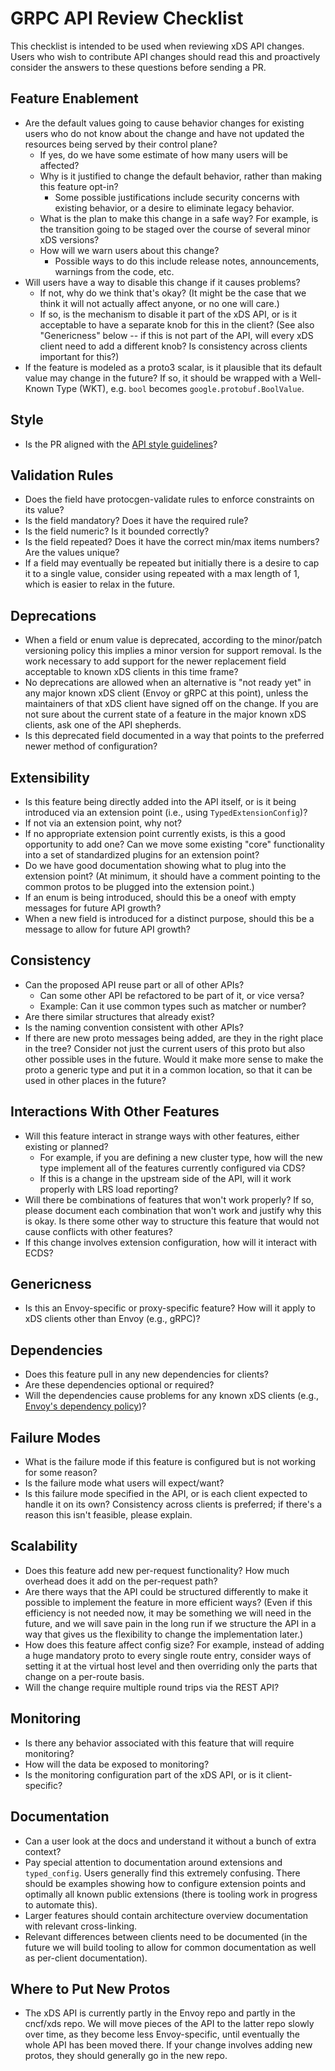 # GRPC API Review Checklist

This checklist is intended to be used when reviewing xDS API changes.
Users who wish to contribute API changes should read this and proactively
consider the answers to these questions before sending a PR.

## Feature Enablement
- Are the default values going to cause behavior changes for existing users
  who do not know about the change and have not updated the resources being
  served by their control plane?
  - If yes, do we have some estimate of how many users will be affected?
  - Why is it justified to change the default behavior, rather than making
    this feature opt-in?
    - Some possible justifications include security concerns with existing
      behavior, or a desire to eliminate legacy behavior.
  - What is the plan to make this change in a safe way?  For example, is the
    transition going to be staged over the course of several minor xDS versions?
  - How will we warn users about this change?
    - Possible ways to do this include release notes, announcements, warnings
      from the code, etc.
- Will users have a way to disable this change if it causes problems?
  - If not, why do we think that's okay?  (It might be the case that we think
    it will not actually affect anyone, or no one will care.)
  - If so, is the mechanism to disable it part of the xDS API, or is it
    acceptable to have a separate knob for this in the client?  (See also
    "Genericness" below -- if this is not part of the API, will every xDS
    client need to add a different knob?  Is consistency across clients
    important for this?)
- If the feature is modeled as a proto3 scalar, is it plausible that its
  default value may change in the future? If so, it should be wrapped with
  a Well-Known Type (WKT), e.g. `bool` becomes `google.protobuf.BoolValue`.

## Style
- Is the PR aligned with the [API style guidelines](STYLE.md)?

## Validation Rules
- Does the field have protocgen-validate rules to enforce constraints on
  its value?
- Is the field mandatory? Does it have the required rule?
- Is the field numeric? Is it bounded correctly?
- Is the field repeated? Does it have the correct min/max items numbers? Are
  the values unique?
- If a field may eventually be repeated but initially there is a desire to
  cap it to a single value, consider using repeated with a max length of 1,
  which is easier to relax in the future.

## Deprecations
- When a field or enum value is deprecated, according to the minor/patch
  versioning policy this implies a minor version for support removal. Is the
  work necessary to add support for the newer replacement field acceptable to
  known xDS clients in this time frame?
- No deprecations are allowed when an alternative is "not ready yet" in any
  major known xDS client (Envoy or gRPC at this point), unless the
  maintainers of that xDS client have signed off on the change. If you are not
  sure about the current state of a feature in the major known xDS clients,
  ask one of the API shepherds.
- Is this deprecated field documented in a way that points to the preferred
  newer method of configuration?

## Extensibility
- Is this feature being directly added into the API itself, or is it being
  introduced via an extension point (i.e., using `TypedExtensionConfig`)?
- If not via an extension point, why not?
- If no appropriate extension point currently exists, is this a good
  opportunity to add one?  Can we move some existing "core" functionality
  into a set of standardized plugins for an extension point?
- Do we have good documentation showing what to plug into the extension point?
  (At minimum, it should have a comment pointing to the common protos to
  be plugged into the extension point.)
- If an enum is being introduced, should this be a oneof with empty messages
  for future API growth?
- When a new field is introduced for a distinct purpose, should this be a
  message to allow for future API growth?

## Consistency
- Can the proposed API reuse part or all of other APIs?
  - Can some other API be refactored to be part of it, or vice versa?
  - Example: Can it use common types such as matcher or number?
- Are there similar structures that already exist?
- Is the naming convention consistent with other APIs?
- If there are new proto messages being added, are they in the right
  place in the tree? Consider not just the current users of this proto
  but also other possible uses in the future. Would it make more sense
  to make the proto a generic type and put it in a common location, so
  that it can be used in other places in the future?

## Interactions With Other Features
- Will this feature interact in strange ways with other features, either
  existing or planned?
  - For example, if you are defining a new cluster type, how will the
    new type implement all of the features currently configured via CDS?
  - If this is a change in the upstream side of the API, will it work properly
    with LRS load reporting?
- Will there be combinations of features that won't work properly?  If so,
  please document each combination that won't work and justify why this is
  okay. Is there some other way to structure this feature that would not
  cause conflicts with other features?
- If this change involves extension configuration, how will it interact
  with ECDS?

## Genericness
- Is this an Envoy-specific or proxy-specific feature? How will it apply to
  xDS clients other than Envoy (e.g., gRPC)?

## Dependencies
- Does this feature pull in any new dependencies for clients?
- Are these dependencies optional or required?
- Will the dependencies cause problems for any known xDS clients (e.g.,
  [Envoy's dependency policy](https://github.com/envoyproxy/envoy/blob/main/DEPENDENCY_POLICY.md))?

## Failure Modes
- What is the failure mode if this feature is configured but is not working
  for some reason?
- Is the failure mode what users will expect/want?
- Is this failure mode specified in the API, or is each client expected to
  handle it on its own?  Consistency across clients is preferred; if there's
  a reason this isn't feasible, please explain.

## Scalability
- Does this feature add new per-request functionality?  How much overhead does
  it add on the per-request path?
- Are there ways that the API could be structured differently to make it
  possible to implement the feature in more efficient ways?  (Even if this
  efficiency is not needed now, it may be something we will need in the future,
  and we will save pain in the long run if we structure the API in a way that
  gives us the flexibility to change the implementation later.)
- How does this feature affect config size? For example, instead of
  adding a huge mandatory proto to every single route entry, consider
  ways of setting it at the virtual host level and then overriding only
  the parts that change on a per-route basis.
- Will the change require multiple round trips via the REST API?

## Monitoring
- Is there any behavior associated with this feature that will require
  monitoring?
- How will the data be exposed to monitoring?
- Is the monitoring configuration part of the xDS API, or is it client-specific?

## Documentation
- Can a user look at the docs and understand it without a bunch of extra
  context?
- Pay special attention to documentation around extensions and `typed_config`.
  Users generally find this extremely confusing. There should be examples
  showing how to configure extension points and optimally all known public
  extensions (there is tooling work in progress to automate this).
- Larger features should contain architecture overview documentation with
  relevant cross-linking.
- Relevant differences between clients need to be documented (in the future
  we will build tooling to allow for common documentation as well as per-client
  documentation).

## Where to Put New Protos
- The xDS API is currently partly in the Envoy repo and partly in the
  cncf/xds repo. We will move pieces of the API to the latter repo
  slowly over time, as they become less Envoy-specific, until eventually
  the whole API has been moved there. If your change involves adding
  new protos, they should generally go in the new repo.
